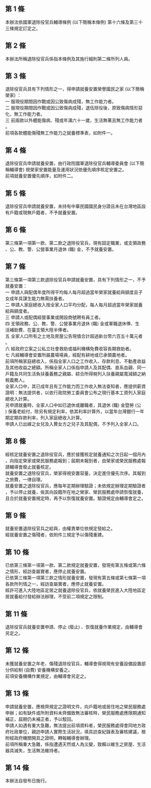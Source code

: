 第 1 條
-------
本辦法依國軍退除役官兵輔導條例 (以下簡稱本條例) 第十六條及第三十  
三條規定訂定之。

第 2 條
-------
本辦法所稱退除役官兵係指本條例及其施行細則第二條所列人員。

第 3 條
-------
退除役官兵具有下列情形之一，得申請就養安置榮譽國民之家 (以下簡稱  
榮家) ：  
一  服現役期間因作戰或因公致傷病成殘，無工作能力者。  
二  服現役期間因作戰或因公致傷病成殘，退伍除役後，原致傷病情形惡  
    化，無工作能力者。  
三  前兩款以外體能傷病、殘或年滿六十一歲，生活無著且無工作能力者  
    。  
前項各款體能傷殘無工作能力之就養標準表，如附件一。

第 4 條
-------
退除役官兵申請就養安置，由行政院國軍退除役官兵輔導委員會 (以下簡  
稱輔導會) 視榮家安置能量及運用狀況依優先順序核定安置之。  
前項就養安置優先順序，如附件二。

第 5 條
-------
退除役官兵申請就養安置，未持有中華民國國民身分證且未在台灣地區設  
有戶籍或現無戶籍者，不予就養安置。

第 6 條
-------
第三條第一項第一款、第二款之退除役官兵，現有固定職業，或支領政務  
、公、教、警、公營事業月退休 (職) 金，不予就養安置。

第 7 條
-------
第三條第一項第三款退除役官兵申請就養安置，具有下列情形之一，不予  
就養安置：  
一  申請人與配偶年度所得平均每人每月超過當年榮家就養給與額度且子  
    女成年具謀生能力無需扶養者。  
二  申請人家庭總收入按全家人口平均分配，每人每月超過當年榮家就養  
    給與額度者。  
三  申請人或配偶經營事業或開設商號聘有員工者。  
四  支領政務、公、教、警、公營事業月退休 (職) 金或軍職退休俸、生  
    活補助費、在臺支領大陸半俸者。  
五  全家人口所有之土地及房屋公告現值合計超過新台幣六百五十萬元者  
    。  
六  經政府立案之公私立社會救助或福利機構免費收容長期救助者。  
七  凡經輔導會安置所屬農場場員，經配有耕地或已承領農地者。  
前項所稱家庭總收入，係指全家人口之工作收入、存款利息、不動產收益  
及其他收益之總額。所稱全家人口係指申請人及其配偶、直系血親、同一  
戶籍及共同生活負扶養義務之親屬、綜合所得稅列入扶養親屬寬減額之納  
稅義務人。  
全家人口中，其已成年且有工作能力而工作收入無法查知者，應提供薪資  
證明：無法提供者，以依行政院勞工委員會公布之現行基本工資列入家庭  
總收入計算。  
另申請就養時，全家人口中如已退休或離職者，其退休 (職) 金暨勞 (公  
) 保養老給付，除另有規定利率，依其利率計算外，以當年台灣銀行一年  
期定期存款利率，列入家庭總收入計算。  
申請人已出嫁之女兒及入贅女方之兒子及其配偶，不予列入全家人口。

第 8 條
-------
經核定就養安置之退除役官兵，應於接獲核定就養通知之次日起一個月內  
，向指定榮家或榮民服務處報到；屆期未報到者，由榮家或榮民服務處報  
請輔導會廢止就養核定。  
就養安置之退除役官兵，榮家得視安置容量，決定進住優先次序。其報到  
之旅費，一律自理。  
就養安置之退除役官兵，應每年定期辦理驗證；未依規定辦理定期驗證者  
，予以停止就養，俟其向設籍所在地之榮家、榮民服務處申請恢復就養，  
且合於就養安置規定時，再予以恢復就養安置。驗證規定由輔導會定之。

第 9 條
-------
就養安置退除役官兵之給與，由權責單位依規定發給之。  
經就養安置之傷殘者，依附件三規定予以傷殘重建。

第 10 條
--------
已依第三條第一項第一款、第二款規定就養安置，發現有第五條或第六條  
之情形，經訪查屬實者，應停止就養安置。  
已依第三條第一項第三款之情形就養安置，發現有第五條或第七條第一項  
各款所列情之一，經訪查屬實者，應停止就養安置。  
經許可進入大陸地區定居之就養退除役官兵，依就養榮民進入大陸地區定  
居就養給付發給辦法辦理，不受前二項規定之限制。

第 11 條
--------
退除役官兵就養安置申請、停止 (廢止) 、恢復就養作業規定，由輔導會  
另定之。

第 12 條
--------
未獲就養安置之年老、傷殘退除役官兵，輔導會得視現有安養設備設置部  
分供給制 (自費) 安養機構安養之。  
前項安養機構作業規定，由輔導會另定之。

第 13 條
--------
申請就養安置，應檢齊規定之證明文件，向戶籍地或居住地之榮民服務處  
申辦；如有缺件或所附資料未齊備致無法審核時，榮民服務處應限期通知  
補正，屆期仍未補正者，予以駁回。  
申請人如遇有重大急難，無法提出前項資料者，榮民服務處得會同地方政  
府社政單位，親訪申請人實際生活狀況，填具訪查紀錄表及審核建議，檢  
附經政府機關開具之證明，轉報輔導會辦理。  
前項所稱重大急難，係指遭遇天然或人為災變，致賴以維生之房屋、生活  
器具滅失，生活無法維持者。

第 14 條
--------
本辦法自發布日施行。


